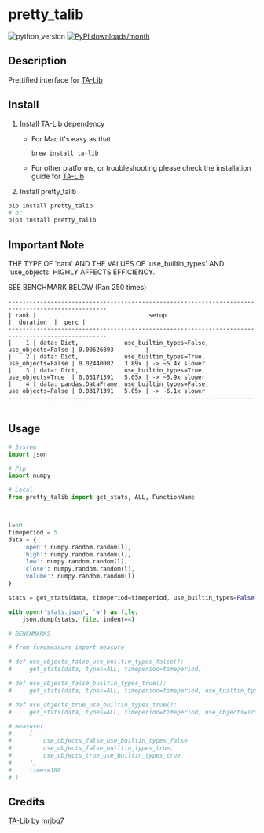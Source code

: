 # pretty_talib
![python_version](https://img.shields.io/static/v1?label=Python&message=3.5%20|%203.6%20|%203.7&color=blue) [![PyPI downloads/month](https://img.shields.io/pypi/dm/pretty_talib?logo=pypi&logoColor=white)](https://pypi.python.org/pypi/pretty_talib)

## Description
Prettified interface for [TA-Lib](https://github.com/mrjbq7/ta-lib)

## Install
1. Install TA-Lib dependency
    - For Mac it's easy as that
      ~~~~shell
      brew install ta-lib
      ~~~~
    - For other platforms, or troubleshooting please check the installation guide for [TA-Lib](https://github.com/mrjbq7/ta-lib)

2. Install pretty_talib
~~~~bash
pip install pretty_talib
# or
pip3 install pretty_talib
~~~~

## Important Note
THE TYPE OF 'data' AND THE VALUES OF 'use_builtin_types' AND 'use_objects' HIGHLY AFFECTS EFFICIENCY.

SEE BENCHMARK BELOW (Ran 250 times)

~~~~
--------------------------------------------------------------------------------------------------
| rank |                                setup                               |  duration  |  perc |
--------------------------------------------------------------------------------------------------
|    1 | data: Dict,             use_builtin_types=False, use_objects=False | 0.00626893 |       |
|    2 | data: Dict,             use_builtin_types=True,  use_objects=False | 0.02440002 | 3.89x | -> ~5.4x slower
|    3 | data: Dict,             use_builtin_types=True,  use_objects=True  | 0.03171391 | 5.05x | -> ~5.9x slower
|    4 | data: pandas.DataFrame, use_builtin_types=False, use_objects=False | 0.03171391 | 5.05x | -> ~6.1x slower
--------------------------------------------------------------------------------------------------
~~~~

## Usage
~~~~python
# System
import json

# Pip
import numpy

# Local
from pretty_talib import get_stats, ALL, FunctionName



l=50
timeperiod = 5
data = {
    'open': numpy.random.random(l),
    'high': numpy.random.random(l),
    'low': numpy.random.random(l),
    'close': numpy.random.random(l),
    'volume': numpy.random.random(l)
}

stats = get_stats(data, timeperiod=timeperiod, use_builtin_types=False)

with open('stats.json', 'w') as file:
    json.dump(stats, file, indent=4)

# BENCHMARKS

# from funcmeasure import measure

# def use_objects_false_use_builtin_types_false():
#     get_stats(data, types=ALL, timeperiod=timeperiod)

# def use_objects_false_builtin_types_true():
#     get_stats(data, types=ALL, timeperiod=timeperiod, use_builtin_types=True)

# def use_objects_true_use_builtin_types_true():
#     get_stats(data, types=ALL, timeperiod=timeperiod, use_objects=True)

# measure(
#     [
#         use_objects_false_use_builtin_types_false,
#         use_objects_false_builtin_types_true,
#         use_objects_true_use_builtin_types_true
#     ],
#     times=100
# )
~~~~

## Credits
[TA-Lib](https://github.com/mrjbq7/ta-lib) by [mrjbq7](https://github.com/mrjbq7)